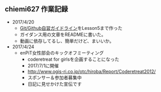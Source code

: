 ## chiemi627 作業記録
* 2017/4/20
  * [Git/Github自習ガイドライン](https://github.com/gitpractice-enpit/github_practice)をLesson5まで作った  
  * ガイダンス用の文章をREADMEに書いた。
  * 動画に依存してるし、簡単だけど、まいいか。
* 2017/4/24
  * enPiT女性部会のキックオフミーティング
    * coderetreat for girlsを企画することになった
    * 2017/7/1に開催
    * http://www.ogis-ri.co.jp/otc/hiroba/Report/Coderetreat2012/
    * スポンサー＆参加者募集中
    * 日記に見せかけた宣伝です

